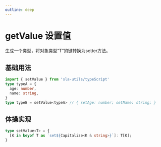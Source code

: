 ```yaml
---
outline: deep
---
```


# getValue 设置值

生成一个类型，将对象类型“T”的键转换为setter方法。

## 基础用法

```typescript
import { setValue } from 'sla-utils/typeScript'
type typeA = {
  age: number,
  name: string,
}
type typeB = setValue<typeA> // { setAge: number; setName: string; }
```

## 体操实现

```ts
type setValue<T> = {
  [K in keyof T as `set${Capitalize<K & string>}`]: T[K];
}
```
